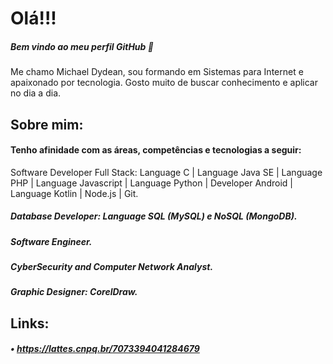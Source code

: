 # Olá!!! 
##### Bem vindo ao meu perfil GitHub 👋

Me chamo Michael Dydean, sou formando em Sistemas para Internet e apaixonado por tecnologia. Gosto muito de buscar conhecimento e aplicar no dia a dia. 

## Sobre mim:

#### Tenho afinidade com as áreas, competências e tecnologias a seguir:

Software Developer Full Stack: Language C | Language Java SE | Language PHP | Language Javascript | Language Python | Developer Android | Language Kotlin | Node.js | Git.

##### Database Developer: Language SQL (MySQL) e NoSQL (MongoDB).

##### Software Engineer.

##### CyberSecurity and Computer Network Analyst.

##### Graphic Designer: CorelDraw.

## Links:

##### • https://lattes.cnpq.br/7073394041284679
